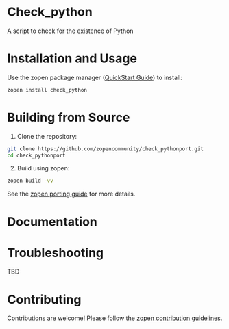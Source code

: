 # Check_python

A script to check for the existence of Python

# Installation and Usage

Use the zopen package manager ([QuickStart Guide](https://zopen.community/#/Guides/QuickStart)) to install:
```bash
zopen install check_python
```

# Building from Source

1. Clone the repository:
```bash
git clone https://github.com/zopencommunity/check_pythonport.git
cd check_pythonport
```
2. Build using zopen:
```bash
zopen build -vv
```

See the [zopen porting guide](https://zopen.community/#/Guides/Porting) for more details.

# Documentation


# Troubleshooting
TBD

# Contributing
Contributions are welcome! Please follow the [zopen contribution guidelines](https://github.com/zopencommunity/meta/blob/main/CONTRIBUTING.md).
